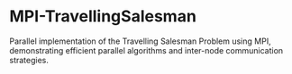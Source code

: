 # MPI-TravellingSalesman
Parallel implementation of the Travelling Salesman Problem using MPI, demonstrating efficient parallel algorithms and inter-node communication strategies.
